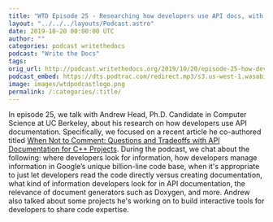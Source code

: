 ```yaml
---
title: "WTD Episode 25 - Researching how developers use API docs, with Andrew Head"
layout: "../../../layouts/Podcast.astro"
date: 2019-10-20 00:00:00 UTC
author: ""
categories: podcast writethedocs
podcast: "Write the Docs"
tags: 
orig_url: http://podcast.writethedocs.org/2019/10/20/episode-25-how-devs-use-api-documentation-andrew-head/
podcast_embed: https://dts.podtrac.com/redirect.mp3/s3.us-west-1.wasabisys.com/writethedocs-podcast/wtd_episode25_how_devs_use_api_docs_andrew.mp3
image: images/wtdpodcastlogo.png
permalink: /:categories/:title/
---
```

In episode 25, we talk with Andrew Head, Ph.D. Candidate in Computer Science at UC Berkeley, about his research on how developers use API documentation. Specifically, we focused on a recent article he co-authored titled [When Not to Comment: Questions and Tradeoffs with API Documentation for C++ Projects](https://andrewhead.info/assets/pdf/when-not-to-comment.pdf). During the podcast, we chat about the following: where developers look for information, how developers manage information in Google’s unique billion-line code base, when it's appropriate to just let developers read the code directly versus creating documentation, what kind of information developers look for in API documentation, the relevance of document generators such as Doxygen, and more. Andrew also talked about some projects he's working on to build interactive tools for developers to share code expertise.